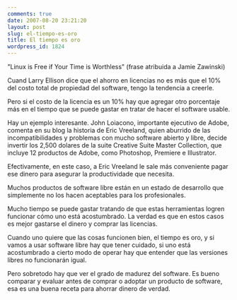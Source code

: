 ```yaml
---
comments: true
date: 2007-08-20 23:21:20
layout: post
slug: el-tiempo-es-oro
title: El tiempo es oro
wordpress_id: 1824
---
```


"Linux is Free if Your Time is Worthless" (frase atribuida a Jamie Zawinski)

Cuand Larry Ellison dice que el ahorro en licencias no es más que el 10% del costo total de propiedad del software, tengo la tendencia a creerle.

Pero si el costo de la licencia es un 10% hay que agregar otro porcentaje más en el tiempo que se puede gastar en tratar de hacer el software usable.

Hay un ejemplo interesante. John Loiacono, importante ejecutivo de Adobe, comenta en su blog la historia de Eric Vreeland, quien aburrido de las incompatibilidades y problemas con mucho software abierto y libre, decide invertir los 2,500 dolares de la suite Creative Suite Master Collection, que incluye 12 productos de Adobe, como Photoshop, Premiere e Illustrator.

Efectivamente, en este caso, a Eric Vreeland le sale más conveniente pagar ese dinero para asegurar la productividade que necesita.

Muchos productos de software libre están en un estado de desarrollo que simplemente no los hacen aceptables para los profesionales.

Mucho tiempo se puede gastar tratando de que estas herramientas logren funcionar cómo uno está acostumbrado. La verdad es que en estos casos es mejor gastarse el dinero y comprar las licencias.

Cuando uno quiere que las cosas funcionen bien, el tiempo es oro, y si vamos a usar software libre hay que tener cuidado, si uno está acostumbrado a cierto modo de operar hay que entender que las versiones libres no funcionarán igual.

Pero sobretodo hay que ver el grado de madurez del software. Es bueno comparar y evaluar antes de comprar o adoptar un producto de software, esa es una buena receta para ahorrar dinero de verdad.
